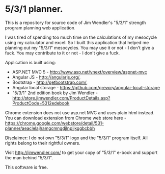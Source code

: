 5/3/1 planner.
===

This is a repository for source code of Jim Wendler's "5/3/1" strength program planning web application.

I was tired of spending too much time on the calculations of my mesocycle using my calculator and excel. 
So I built this application that helped me planning out my "5/3/1" mesocycles. 
You may use it or not - I don't give a fuck.
You may contribute to it or not - I don't give a fuck. 

Application is built using: 
  - ASP.NET MVC 5 - http://www.asp.net/vnext/overview/aspnet-mvc
  - Angular JS - http://angularjs.org/,
  - Bootstrap - http://getbootstrap.com/,
  - Angular local storage - https://github.com/grevory/angular-local-storage
  - "5/3/1" 2nd edition book by Jim Wendler - http://store.jimwendler.com/ProductDetails.asp?ProductCode=5312edebook

Chrome extension does not use asp.net MVC and uses plain html instead. 
You can download extension from Chrome web store here - https://chrome.google.com/webstore/detail/531-planner/aeaclelajhamgcmngdjlnpjjkggbcbbh

Disclaimer:
I do not own "5/3/1" logo and the "5/3/1" program itself. All rights belong to their rightful owners.

Visit http://jimwendler.com/ to get your copy of "5/3/1" e-book and support the man behind "5/3/1".

This software is free.

